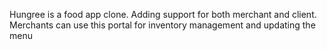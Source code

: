 Hungree is a food app clone. Adding support for both merchant and client. Merchants can use this portal for inventory management and updating the menu
